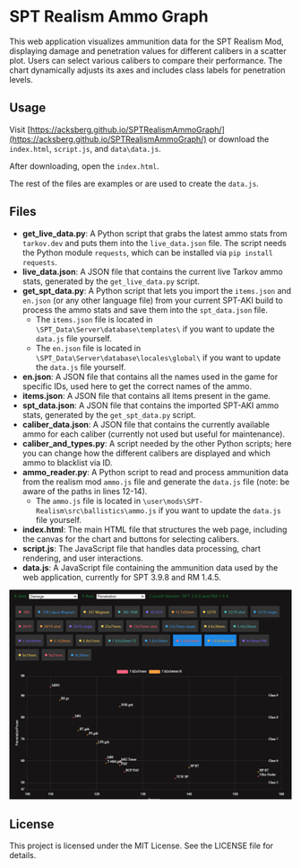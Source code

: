 # SPT Realism Ammo Graph

This web application visualizes ammunition data for the SPT Realism Mod, displaying damage and penetration values for different calibers in a scatter plot. Users can select various calibers to compare their performance. The chart dynamically adjusts its axes and includes class labels for penetration levels.


## Usage

Visit [https://acksberg.github.io/SPTRealismAmmoGraph/](https://acksberg.github.io/SPTRealismAmmoGraph/) or download the `index.html`, `script.js`, and `data\data.js`.

After downloading, open the `index.html`.

The rest of the files are examples or are used to create the `data.js`.

## Files

- **get_live_data.py**: A Python script that grabs the latest ammo stats from `tarkov.dev` and puts them into the `live_data.json` file. The script needs the Python module `requests`, which can be installed via `pip install requests`.
- **live_data.json**: A JSON file that contains the current live Tarkov ammo stats, generated by the `get_live_data.py` script.
- **get_spt_data.py**: A Python script that lets you import the `items.json` and `en.json` (or any other language file) from your current SPT-AKI build to process the ammo stats and save them into the `spt_data.json` file.
    - The `items.json` file is located in `\SPT_Data\Server\database\templates\` if you want to update the `data.js` file yourself.
    - The `en.json` file is located in `\SPT_Data\Server\database\locales\global\` if you want to update the `data.js` file yourself.
- **en.json**: A JSON file that contains all the names used in the game for specific IDs, used here to get the correct names of the ammo.
- **items.json**: A JSON file that contains all items present in the game.
- **spt_data.json**: A JSON file that contains the imported SPT-AKI ammo stats, generated by the `get_spt_data.py` script.
- **caliber_data.json**: A JSON file that contains the currently available ammo for each caliber (currently not used but useful for maintenance).
- **caliber_and_types.py**: A script needed by the other Python scripts; here you can change how the different calibers are displayed and which ammo to blacklist via ID.
- **ammo_reader.py**: A Python script to read and process ammunition data from the realism mod `ammo.js` file and generate the `data.js` file (note: be aware of the paths in lines 12-14).
    - The `ammo.js` file is located in `\user\mods\SPT-Realism\src\ballistics\ammo.js` if you want to update the `data.js` file yourself.
- **index.html**: The main HTML file that structures the web page, including the canvas for the chart and buttons for selecting calibers.
- **script.js**: The JavaScript file that handles data processing, chart rendering, and user interactions.
- **data.js**: A JavaScript file containing the ammunition data used by the web application, currently for SPT 3.9.8 and RM 1.4.5.

![Screenshot of the Ammo Graph](img/Example1.png)

## License

This project is licensed under the MIT License. See the LICENSE file for details.
